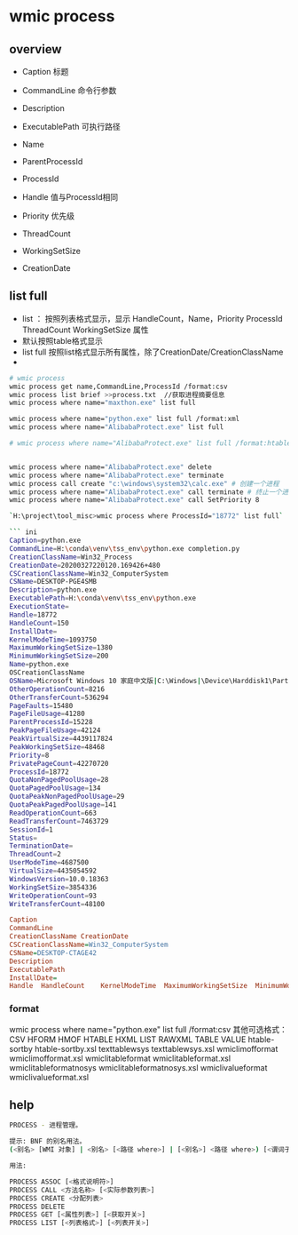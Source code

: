 # wmic process


## overview

* Caption       标题
* CommandLine   命令行参数
* Description
* ExecutablePath    可执行路径
* Name
* ParentProcessId
* ProcessId
* Handle            值与ProcessId相同
* Priority          优先级
* ThreadCount
* WorkingSetSize        

* CreationDate



## list full

* list ： 按照列表格式显示，显示 HandleCount，Name，Priority  ProcessId  ThreadCount  WorkingSetSize 属性 
* 默认按照table格式显示
* list full 按照list格式显示所有属性，除了CreationDate/CreationClassName
* 

``` bash
# wmic process
wmic process get name,CommandLine,ProcessId /format:csv
wmic process list brief >>process.txt  //获取进程摘要信息
wmic process where name="maxthon.exe" list full

wmic process where name="python.exe" list full /format:xml
wmic process where name="AlibabaProtect.exe" list full

# wmic process where name="AlibabaProtect.exe" list full /format:htable.xsl


wmic process where name="AlibabaProtect.exe" delete
wmic process where name="AlibabaProtect.exe" terminate
wmic process call create "c:\windows\system32\calc.exe" # 创建一个进程
wmic process where name="AlibabaProtect.exe" call terminate # 终止一个进程?
wmic process where name="AlibabaProtect.exe" call SetPriority 8

`H:\project\tool_misc>wmic process where ProcessId="18772" list full`

``` ini
Caption=python.exe
CommandLine=H:\conda\venv\tss_env\python.exe completion.py
CreationClassName=Win32_Process
CreationDate=20200327220120.169426+480
CSCreationClassName=Win32_ComputerSystem 
CSName=DESKTOP-PGE4SMB
Description=python.exe
ExecutablePath=H:\conda\venv\tss_env\python.exe
ExecutionState=
Handle=18772
HandleCount=150
InstallDate=
KernelModeTime=1093750
MaximumWorkingSetSize=1380
MinimumWorkingSetSize=200
Name=python.exe
OSCreationClassName
OSName=Microsoft Windows 10 家庭中文版|C:\Windows|\Device\Harddisk1\Partition1
OtherOperationCount=8216
OtherTransferCount=536294
PageFaults=15480
PageFileUsage=41280
ParentProcessId=15228
PeakPageFileUsage=42124
PeakVirtualSize=4439117824
PeakWorkingSetSize=48468
Priority=8
PrivatePageCount=42270720
ProcessId=18772
QuotaNonPagedPoolUsage=28
QuotaPagedPoolUsage=134
QuotaPeakNonPagedPoolUsage=29
QuotaPeakPagedPoolUsage=141
ReadOperationCount=663
ReadTransferCount=7463729
SessionId=1
Status=
TerminationDate=
ThreadCount=2
UserModeTime=4687500
VirtualSize=4435054592
WindowsVersion=10.0.18363
WorkingSetSize=3854336
WriteOperationCount=93
WriteTransferCount=48100
```


``` ini
Caption 
CommandLine                                                                 
CreationClassName CreationDate 
CSCreationClassName=Win32_ComputerSystem 
CSName=DESKTOP-CTAGE42           
Description                                                         
ExecutablePath                                                                                                                                 ExecutionState=
InstallDate=
Handle  HandleCount    KernelModeTime  MaximumWorkingSetSize  MinimumWorkingSetSize  Name                                                                OSCreationClassName    OSName                                                               OtherOperationCount  OtherTransferCount  PageFaults  PageFileUsage  ParentProcessId  PeakPageFileUsage  PeakVirtualSize  PeakWorkingSetSize  Priority  PrivatePageCount  ProcessId  QuotaNonPagedPoolUsage  QuotaPagedPoolUsage  QuotaPeakNonPagedPoolUsage  QuotaPeakPagedPoolUsage  ReadOperationCount  ReadTransferCount  SessionId  Status  TerminationDate  ThreadCount  UserModeTime   VirtualSize    WindowsVersion  WorkingSetSize  WriteOperationCount  WriteTransferCount  
```
### format

wmic process where name="python.exe" list full /format:csv 
其他可选格式：
CSV HFORM HMOF HTABLE HXML LIST RAWXML TABLE VALUE
htable-sortby
htable-sortby.xsl
texttablewsys
texttablewsys.xsl
wmiclimofformat
wmiclimofformat.xsl
wmiclitableformat
wmiclitableformat.xsl
wmiclitableformatnosys
wmiclitableformatnosys.xsl
wmiclivalueformat
wmiclivalueformat.xsl
## help
``` bash
PROCESS - 进程管理。

提示: BNF 的别名用法。
(<别名> [WMI 对象] | <别名> [<路径 where>] | [<别名>] <路径 where>) [<谓词子句>]。

用法:

PROCESS ASSOC [<格式说明符>]
PROCESS CALL <方法名称> [<实际参数列表>]
PROCESS CREATE <分配列表>
PROCESS DELETE
PROCESS GET [<属性列表>] [<获取开关>]
PROCESS LIST [<列表格式>] [<列表开关>]
```